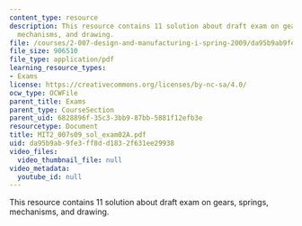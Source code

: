 ```yaml
---
content_type: resource
description: This resource contains 11 solution about draft exam on gears, springs,
  mechanisms, and drawing.
file: /courses/2-007-design-and-manufacturing-i-spring-2009/da95b9ab9fe3ff8dd1832f631ee29938_MIT2_007s09_sol_exam02A.pdf
file_size: 906510
file_type: application/pdf
learning_resource_types:
- Exams
license: https://creativecommons.org/licenses/by-nc-sa/4.0/
ocw_type: OCWFile
parent_title: Exams
parent_type: CourseSection
parent_uid: 6828896f-35c3-3bb9-87bb-5881f12efb3e
resourcetype: Document
title: MIT2_007s09_sol_exam02A.pdf
uid: da95b9ab-9fe3-ff8d-d183-2f631ee29938
video_files:
  video_thumbnail_file: null
video_metadata:
  youtube_id: null
---
```

This resource contains 11 solution about draft exam on gears, springs, mechanisms, and drawing.